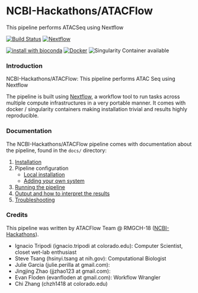 # NCBI-Hackathons/ATACFlow
This pipeline performs ATACSeq using Nextflow

[![Build Status](https://travis-ci.org/NCBI-Hackathons/ATACFlow.svg?branch=master)](https://travis-ci.org/NCBI-Hackathons/ATACFlow)
[![Nextflow](https://img.shields.io/badge/nextflow-%E2%89%A50.30.0-brightgreen.svg)](https://www.nextflow.io/)

[![install with bioconda](https://img.shields.io/badge/install%20with-bioconda-brightgreen.svg)](http://bioconda.github.io/)
[![Docker](https://img.shields.io/docker/automated/stevetsa/atacflow.svg)](https://hub.docker.com/r/stevetsa/atacflow)
![Singularity Container available](
https://img.shields.io/badge/singularity-available-7E4C74.svg)

### Introduction
NCBI-Hackathons/ATACFlow: This pipeline performs ATAC Seq using Nextflow

The pipeline is built using [Nextflow](https://www.nextflow.io), a workflow tool to run tasks across multiple compute infrastructures in a very portable manner. It comes with docker / singularity containers making installation trivial and results highly reproducible.


### Documentation
The NCBI-Hackathons/ATACFlow pipeline comes with documentation about the pipeline, found in the `docs/` directory:

1. [Installation](docs/installation.md)
2. Pipeline configuration
    * [Local installation](docs/configuration/local.md)
    * [Adding your own system](docs/configuration/adding_your_own.md)
3. [Running the pipeline](docs/usage.md)
4. [Output and how to interpret the results](docs/output.md)
5. [Troubleshooting](docs/troubleshooting.md)

### Credits
This pipeline was written by ATACFlow Team @ RMGCH-18 ([NCBI-Hackathons](https://github.com/NCBI-Hackathons)).

* Ignacio Tripodi (ignacio.tripodi at colorado.edu): Computer Scientist, closet wet-lab enthusiast
* Steve Tsang (hsinyi.tsang at nih.gov): Computational Biologist
* Julie Garcia (julie.perilla at gmail.com): 
* Jingjing Zhao (jjzhao123 at gmail.com):
* Evan Floden (evanfloden at gmail.com): Workflow Wrangler
* Chi Zhang (chzh1418 at colorado.edu)
